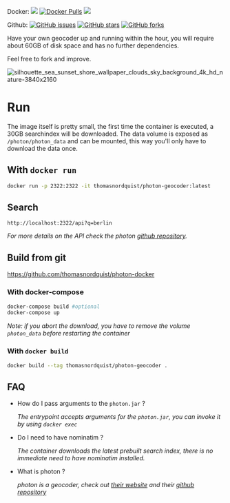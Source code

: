 Docker: [![](https://images.microbadger.com/badges/image/thomasnordquist/photon-geocoder.svg)](https://microbadger.com/images/thomasnordquist/photon-geocoder "Get your own image badge on microbadger.com") [![Docker Pulls](https://img.shields.io/docker/pulls/thomasnordquist/photon-geocoder.svg)](https://hub.docker.com/r/thomasnordquist/photon-geocoder/) [![](https://images.microbadger.com/badges/version/thomasnordquist/photon-geocoder.svg)](https://microbadger.com/images/thomasnordquist/photon-geocoder "Get your own version badge on microbadger.com")

Github:
[![GitHub issues](https://img.shields.io/github/issues/thomasnordquist/photon-docker.svg)](https://github.com/thomasnordquist/photon-docker/issues) [![GitHub stars](https://img.shields.io/github/stars/thomasnordquist/photon-docker.svg)](https://github.com/thomasnordquist/photon-docker/stargazers) [![GitHub forks](https://img.shields.io/github/forks/thomasnordquist/photon-docker.svg)](https://github.com/thomasnordquist/photon-docker/network)

Have your own geocoder up and running within the hour, you will require about 60GB of disk space and has no further dependencies.

Feel free to fork and improve.

![silhouette_sea_sunset_shore_wallpaper_clouds_sky_background_4k_hd_nature-3840x2160](https://github.com/user-attachments/assets/061859b2-fbc9-422f-ae1b-b4415bd1d408)

# Run

The image itself is pretty small, the first time the container is executed, a 30GB searchindex will be downloaded.
The data volume is exposed as `/photon/photon_data` and can be mounted, this way you'll only have to download the data once.

## With `docker run`

```bash
docker run -p 2322:2322 -it thomasnordquist/photon-geocoder:latest
```

## Search

```
http://localhost:2322/api?q=berlin
```
*For more details on the API check the photon [github repository](https://github.com/komoot/photon).*



## Build from git
https://github.com/thomasnordquist/photon-docker

### With docker-compose
```bash
docker-compose build #optional
docker-compose up
```
*Note: if you abort the download, you have to remove the volume `photon_data` before restarting the container*


### With `docker build`
```bash
docker build --tag thomasnordquist/photon-geocoder .
```


## FAQ

 - How do I pass arguments to the `photon.jar` ?

   *The entrypoint accepts arguments for the `photon.jar`, you can invoke it by using `docker exec`*
 - Do I need to have nominatim ?

   *The container downloads the latest prebuilt search index, there is no immediate need to have nominatim installed.*

 - What is photon ?
  
   *photon is a geocoder, check out [their website](https://photon.komoot.de/) and their [github repository](https://github.com/komoot/photon)*
